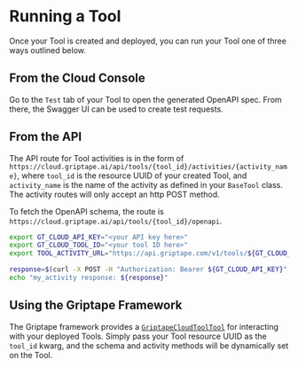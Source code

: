 # Running a Tool

Once your Tool is created and deployed, you can run your Tool one of three ways outlined below.

## From the Cloud Console

Go to the `Test` tab of your Tool to open the generated OpenAPI spec. From there, the Swagger UI can be used to create test requests.

## From the API

The API route for Tool activities is in the form of `https://cloud.griptape.ai/api/tools/{tool_id}/activities/{activity_name}`, where `tool_id` is the resource UUID of your created Tool, and `activity_name` is the name of the activity as defined in your `BaseTool` class. The activity routes will only accept an http POST method.

To fetch the OpenAPI schema, the route is `https://cloud.griptape.ai/api/tools/{tool_id}/openapi`.

```bash
export GT_CLOUD_API_KEY="<your API key here>"
export GT_CLOUD_TOOL_ID="<your tool ID here>"
export TOOL_ACTIVITY_URL="https://api.griptape.com/v1/tools/${GT_CLOUD_TOOL_ID}/activities/my_activity"

response=$(curl -X POST -H "Authorization: Bearer ${GT_CLOUD_API_KEY}" --json '{"my_key": "my_value"}' ${TOOL_ACTIVITY_URL})
echo "my_activity response: ${response}"
```

## Using the Griptape Framework

The Griptape framework provides a [`GriptapeCloudToolTool`](../../griptape-tools/official-tools/griptape-cloud-tool-tool.md) for interacting with your deployed Tools. Simply pass your Tool resource UUID as the `tool_id` kwarg, and the schema and activity methods will be dynamically set on the Tool.
